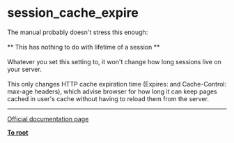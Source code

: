 # session_cache_expire



The manual probably doesn&apos;t stress this enough:<br><br>** This has nothing to do with lifetime of a session **<br><br>Whatever you set this setting to, it won&apos;t change how long sessions live on your server.<br><br>This only changes HTTP cache expiration time (Expires: and Cache-Control: max-age headers), which advise browser for how long it can keep pages cached in user&apos;s cache without having to reload them from the server.  

---

[Official documentation page](https://www.php.net/manual/en/function.session-cache-expire.php)

**[To root](/README.md)**